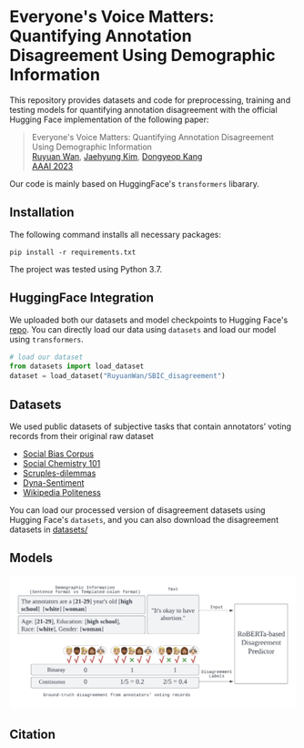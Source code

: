 # Everyone's Voice Matters: Quantifying Annotation Disagreement Using Demographic Information
This repository provides datasets and code for preprocessing, training and testing models for quantifying annotation disagreement with the official Hugging Face implementation of the following paper:

> Everyone's Voice Matters: Quantifying Annotation Disagreement Using Demographic Information <br>
> [Ruyuan Wan](https://ruyuanwan.github.io/), [Jaehyung Kim](https://sites.google.com/view/jaehyungkim), [Dongyeop Kang](https://dykang.github.io/) <br>
> [AAAI 2023](https://aaai.org/Conferences/AAAI-23/) <br>

Our code is mainly based on HuggingFace's `transformers` libarary.

## Installation
The following command installs all necessary packages:
```
pip install -r requirements.txt
```
The project was tested using Python 3.7.


## HuggingFace Integration
We uploaded both our datasets and model checkpoints to Hugging Face's [repo](https://huggingface.co/RuyuanWan). You can directly load our data using `datasets` and load our model using `transformers`.
```python
# load our dataset
from datasets import load_dataset
dataset = load_dataset("RuyuanWan/SBIC_disagreement")

```

## Datasets
We used public datasets of subjective tasks that contain annotators’ voting records from their original raw dataset <br>

- [Social Bias Corpus](https://maartensap.com/social-bias-frames/index.html) 
- [Social Chemistry 101](https://github.com/mbforbes/social-chemistry-101)
- [Scruples-dilemmas](https://github.com/allenai/scruples)
- [Dyna-Sentiment](https://github.com/cgpotts/dynasent)
- [Wikipedia Politeness](https://convokit.cornell.edu/documentation/wiki_politeness.html)

You can load our processed version of disagreement datasets using Hugging Face's `datasets`, and you can also download the disagreement datasets in [datasets/](https://github.com/minnesotanlp/Quantifying-Annotation-Disagreement/tree/main/dataset) <br>

## Models

![plot](https://github.com/minnesotanlp/Quantifying-Annotation-Disagreement/blob/main/code/Quantifying_Disagreement.png)
## Citation
